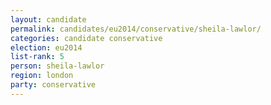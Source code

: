 ```yaml
---
layout: candidate
permalink: candidates/eu2014/conservative/sheila-lawlor/
categories: candidate conservative
election: eu2014
list-rank: 5
person: sheila-lawlor
region: london
party: conservative
---
```

